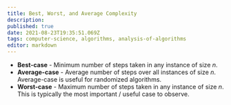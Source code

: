 ```yaml
---
title: Best, Worst, and Average Complexity
description: 
published: true
date: 2021-08-23T19:35:51.069Z
tags: computer-science, algorithms, analysis-of-algorithms
editor: markdown
---
```


* **Best-case** - Minimum number of steps taken in any instance of size $n$.
* **Average-case** - Average number of steps over all instances of size $n$. Average-case is useful for randomized algorithms.
* **Worst-case** - Maximum number of steps taken in any instance of size $n$. This is typically the most important / useful case to observe.  